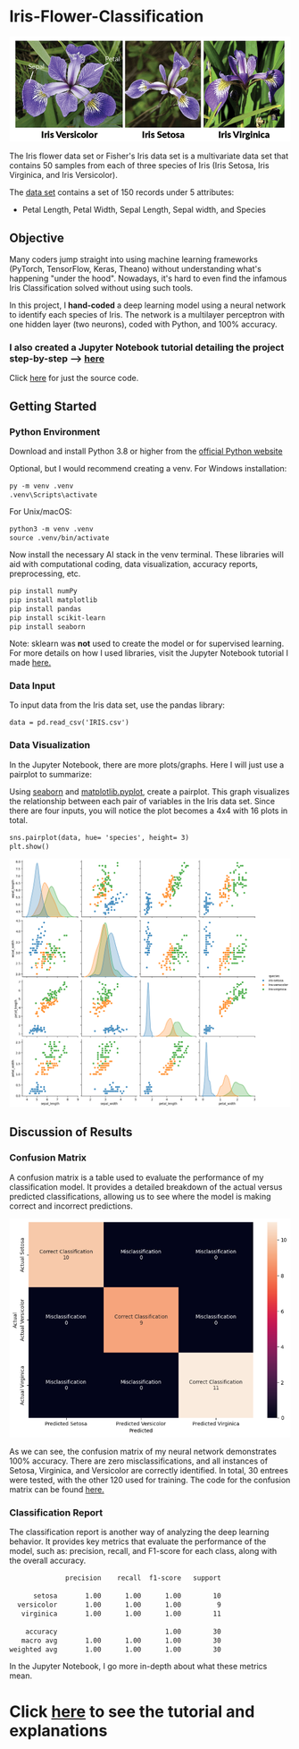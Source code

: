 # Iris-Flower-Classification

![[Iris Flowers]|100](assets/iris_flowers.png)

The Iris flower data set or Fisher's Iris data set is a multivariate data set that contains 50 samples from each of three species of Iris (Iris Setosa, Iris Virginica, and Iris Versicolor).

The [data set](IRIS.csv) contains a set of 150 records under 5 attributes:
- Petal Length, Petal Width, Sepal Length, Sepal width, and Species

## Objective

Many coders jump straight into using machine learning frameworks (PyTorch, TensorFlow, Keras, Theano) without understanding what's happening "under the hood". Nowadays, it's hard to even find the infamous Iris Classification solved without using such tools.

In this project, I **hand-coded** a deep learning model using a neural network to identify each species of Iris. The network is a multilayer perceptron with one hidden layer (two neurons), coded with Python, and 100% accuracy.

### I also created a Jupyter Notebook tutorial detailing the project step-by-step --> [**here**](iris_classification.ipynb)
Click [here](iris_classification_NN.py) for just the source code.

## Getting Started
### Python Environment
Download and install Python 3.8 or higher from the [official Python website](https://www.python.org/downloads/)

Optional, but I would recommend creating a venv. For Windows installation:
```
py -m venv .venv
.venv\Scripts\activate
```
For Unix/macOS:
```
python3 -m venv .venv
source .venv/bin/activate
```

Now install the necessary AI stack in the venv terminal. These libraries will aid with computational coding, data visualization, accuracy reports, preprocessing, etc.
```
pip install numPy
pip install matplotlib
pip install pandas
pip install scikit-learn
pip install seaborn
```
Note: sklearn was **not** used to create the model or for supervised learning. For more details on how I used libraries, visit the Jupyter Notebook tutorial I made [here.](iris_classification.ipynb)

### Data Input
To input data from the Iris data set, use the pandas library:
```
data = pd.read_csv('IRIS.csv')
```

### Data Visualization
In the Jupyter Notebook, there are more plots/graphs. Here I will just use a pairplot to summarize:

Using [seaborn](https://seaborn.pydata.org) and [matplotlib.pyplot](https://matplotlib.org), create a pairplot. This graph visualizes the relationship between each pair of variables in the Iris data set. Since there are four inputs, you will notice the plot becomes a 4x4 with 16 plots in total.
```
sns.pairplot(data, hue= 'species', height= 3)
plt.show()
```
![iris_pairplot](assets/pairplot.png)

## Discussion of Results
### Confusion Matrix
A confusion matrix is a table used to evaluate the performance of my classification model. It provides a detailed breakdown of the actual versus predicted classifications, allowing us to see where the model is making correct and incorrect predictions.

![iris_confusionMatrix](assets/confusion_matrix.png)

As we can see, the confusion matrix of my neural network demonstrates 100% accuracy. There are zero misclassifications, and all instances of Setosa, Virginica, and Versicolor are correctly identified. In total, 30 entrees were tested, with the other 120 used for training. The code for the confusion matrix can be found [here.](iris_classification.ipynb)

### Classification Report
The classification report is another way of analyzing the deep learning behavior. It provides key metrics that evaluate the performance of the model, such as: precision, recall, and F1-score for each class, along with the overall accuracy.
```
              precision    recall  f1-score   support

      setosa       1.00      1.00      1.00        10
  versicolor       1.00      1.00      1.00         9
   virginica       1.00      1.00      1.00        11

    accuracy                           1.00        30
   macro avg       1.00      1.00      1.00        30
weighted avg       1.00      1.00      1.00        30
```
In the Jupyter Notebook, I go more in-depth about what these metrics mean.

# Click [here](iris_classification.ipynb) to see the tutorial and explanations


